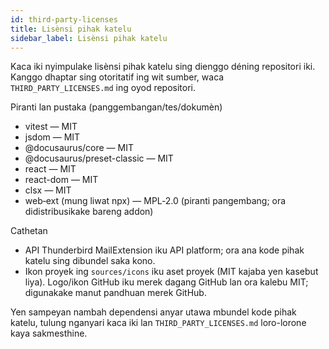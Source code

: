 ```yaml
---
id: third-party-licenses
title: Lisènsi pihak katelu
sidebar_label: Lisènsi pihak katelu
---
```


Kaca iki nyimpulake lisènsi pihak katelu sing dienggo déning repositori iki. Kanggo dhaptar sing otoritatif ing wit sumber, waca `THIRD_PARTY_LICENSES.md` ing oyod repositori.

Piranti lan pustaka (panggembangan/tes/dokumèn)

- vitest — MIT
- jsdom — MIT
- @docusaurus/core — MIT
- @docusaurus/preset-classic — MIT
- react — MIT
- react-dom — MIT
- clsx — MIT
- web‑ext (mung liwat npx) — MPL‑2.0 (piranti pangembang; ora didistribusikake bareng addon)

Cathetan

- API Thunderbird MailExtension iku API platform; ora ana kode pihak katelu sing dibundel saka kono.
- Ikon proyek ing `sources/icons` iku aset proyek (MIT kajaba yen kasebut liya). Logo/ikon GitHub iku merek dagang GitHub lan ora kalebu MIT; digunakake manut pandhuan merek GitHub.

Yen sampeyan nambah dependensi anyar utawa mbundel kode pihak katelu, tulung nganyari kaca iki lan `THIRD_PARTY_LICENSES.md` loro-lorone kaya sakmesthine.
